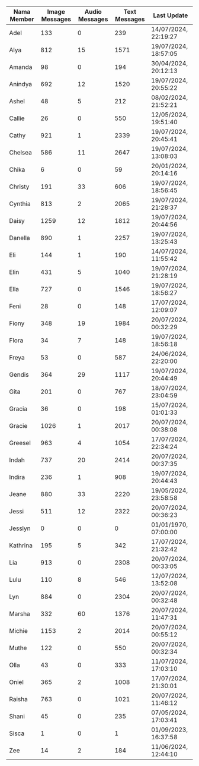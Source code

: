 | Nama Member | Image Messages | Audio Messages | Text Messages | Last Update |
| ------ | -------------- | -------------- | ------------- | ------------ |
| Adel | 133 | 0 | 239 | 14/07/2024, 22:19:27 |
| Alya | 812 | 15 | 1571 | 19/07/2024, 18:57:05 |
| Amanda | 98 | 0 | 194 | 30/04/2024, 20:12:13 |
| Anindya | 692 | 12 | 1520 | 19/07/2024, 20:55:22 |
| Ashel | 48 | 5 | 212 | 08/02/2024, 21:52:21 |
| Callie | 26 | 0 | 550 | 12/05/2024, 19:51:40 |
| Cathy | 921 | 1 | 2339 | 19/07/2024, 20:45:41 |
| Chelsea | 586 | 11 | 2647 | 19/07/2024, 13:08:03 |
| Chika | 6 | 0 | 59 | 20/01/2024, 20:14:16 |
| Christy | 191 | 33 | 606 | 19/07/2024, 18:56:45 |
| Cynthia | 813 | 2 | 2065 | 19/07/2024, 21:28:37 |
| Daisy | 1259 | 12 | 1812 | 19/07/2024, 20:44:56 |
| Danella | 890 | 1 | 2257 | 19/07/2024, 13:25:43 |
| Eli | 144 | 1 | 190 | 14/07/2024, 11:55:42 |
| Elin | 431 | 5 | 1040 | 19/07/2024, 21:28:19 |
| Ella | 727 | 0 | 1546 | 19/07/2024, 18:56:27 |
| Feni | 28 | 0 | 148 | 17/07/2024, 12:09:07 |
| Fiony | 348 | 19 | 1984 | 20/07/2024, 00:32:29 |
| Flora | 34 | 7 | 148 | 19/07/2024, 18:56:18 |
| Freya | 53 | 0 | 587 | 24/06/2024, 22:20:00 |
| Gendis | 364 | 29 | 1117 | 19/07/2024, 20:44:49 |
| Gita | 201 | 0 | 767 | 18/07/2024, 23:04:59 |
| Gracia | 36 | 0 | 198 | 15/07/2024, 01:01:33 |
| Gracie | 1026 | 1 | 2017 | 20/07/2024, 00:38:08 |
| Greesel | 963 | 4 | 1054 | 17/07/2024, 22:34:24 |
| Indah | 737 | 20 | 2414 | 20/07/2024, 00:37:35 |
| Indira | 236 | 1 | 908 | 19/07/2024, 20:44:43 |
| Jeane | 880 | 33 | 2220 | 19/05/2024, 23:58:58 |
| Jessi | 511 | 12 | 2322 | 20/07/2024, 00:36:23 |
| Jesslyn | 0 | 0 | 0 | 01/01/1970, 07:00:00 |
| Kathrina | 195 | 5 | 342 | 17/07/2024, 21:32:42 |
| Lia | 913 | 0 | 2308 | 20/07/2024, 00:33:05 |
| Lulu | 110 | 8 | 546 | 12/07/2024, 13:52:08 |
| Lyn | 884 | 0 | 2304 | 20/07/2024, 00:32:48 |
| Marsha | 332 | 60 | 1376 | 20/07/2024, 11:47:31 |
| Michie | 1153 | 2 | 2014 | 20/07/2024, 00:55:12 |
| Muthe | 122 | 0 | 550 | 20/07/2024, 00:32:34 |
| Olla | 43 | 0 | 333 | 11/07/2024, 17:03:10 |
| Oniel | 365 | 2 | 1008 | 17/07/2024, 21:30:01 |
| Raisha | 763 | 0 | 1021 | 20/07/2024, 11:46:12 |
| Shani | 45 | 0 | 235 | 07/05/2024, 17:03:41 |
| Sisca | 1 | 0 | 1 | 01/09/2023, 16:37:58 |
| Zee | 14 | 2 | 184 | 11/06/2024, 12:44:10 |
